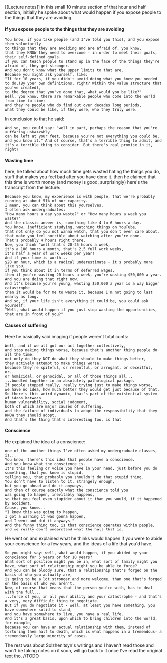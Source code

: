 [[Lecture notes]]
in this small 10 minute section of that hour and half section, initially he spoke about what would happen if you expose people to the things that they are avoiding.

#### If you expose people to the things that they are avoiding

	You know, if you take people (and I've told you this), and you expose them voluntarily
	to things that they are avoiding and are afraid of, you know,
	that they KNOW they need to overcome - in order to meet their goals, their self-defined goals.
	If you can teach people to stand up in the face of the things they're afraid of, they get stronger.
	And you don't know what the upper limits to that are.
	Because you might ask yourself, like:
	"If for 10 years, if you didn't avoid doing what you knew you needed to do,(By your own definitions, right? Within the value structure that you've created),
	to the degree that you've done that, what would you be like?"
	Well, you know, there are remarkable people who come into the world from time to time;
	and they're people who do find out over decades long periods,
	what they could be like, if they were, who they truly were. 


In conclusion to that he said: 

	And so, you could say: "well in part, perhaps the reason that you're suffering unbearably
	can be left at your feet, because you're not everything you could be, and you know it." And of course, that's a terrible thing to admit, and it's a terrible thing to consider. But there's real promise in it, right?



#### Wasting time

here, he talked about how much time gets wasted hating the things you do, stuff that makes you feel bad after you have done it.
then he claimed that this time is worth money (and money is good, surprisingly)
here's the transcript from the lecture:

	Because you know, my experience is with people, that we're probably running at about 51% of our capacity.
	I mean, you can think about this yourselves.
	I often ask undergraduates:
	"How many hours a day you waste?" or "How many hours a week you waste?"
	And the classic answer is, something like 4 to 6 hours a day.
	You know, inefficient studying, watching things on YouTube,
	that not only do you not wanna watch, that you don't even care about,
	that make you feel horrible about watching after you're done.
	That's probably 4 hours right there.
	Now, you think "well that's 20-25 hours a week,
	it's a 100 hours a month, that's 2,5 full work weeks,
	it's half a year of work weeks per year!
	And if your time is worth...
	$20 an hour, which is a radical underestimate - it's probably more like $50,
	if you think about it in terms of deferred wages,
	then if you're wasting 20 hours a week, you're wasting $50,000 a year.
	And you are doing that right now.
	And it's because you're young, wasting $50,000 a year is a way bigger catastrophe
	than it would be for me to waste it, because I'm not going to last nearly as long.
	And so, if your life isn't everything it could be, you could ask yourself:
	"Well, what would happen if you just stop wasting the opportunities, that are in front of you?"


#### Causes of suffering

Here he basically said imaging if people weren't total cunts:

	Well, and if we all got our act together collectively,
	and stop making things worse, because that's another thing people do all the time:
	not only do they NOT do what they should to make things better,
	they actively attempt to make things worse,
	because they're spiteful, or resentful, or arrogant, or deceitful, or..
	or homicidal, or genocidal, or all of those things all...
	...bundled together in an absolutely pathological package.
	If people stopped really, really trying just to make things worse,
	we have no idea, how much better they would get just because of that.
	So there's this weird dynamic, that's part of the existential system of ideas between
	human vulnerability, social judgment,
	both of which are major causes of suffering,
	and the failure of individuals to adopt the responsibility that they KNOW they should adopt.
	And that's the thing that's interesting too, is that

#### Conscience

He explained the idea of a conscience:

	one of the another things I've often asked my undergraduate classes, is...
	You know, there's this idea that people have a conscience.
	And you know what the conscience is.
	It's this feeling or voice you have in your head, just before you do something, that you know is stupid,
	telling you, that probably you shouldn't do that stupid thing.
	You don't have to listen to it, strangely enough,
	but you go ahead and do it anyways,
	and then of course exactly what the conscience told you
	was going to happen, inevitably happens,
	so that you feel even stupider about it than you would, if it happened by accident.
	Cause, you know...
	"I knew this was going to happen,
	I got a warning it was gonna happen,
	and I went and did it anyways."
	And the funny thing too, is that conscience operates within people, and we really don't understand what the hell that is.

He went on and explained what he thinks would happen if you were to abide your conscience for a few years, and the ideas of a life that you'd have.

	So you might say: well, what would happen, if you abided by your conscience for 5 years or for 10 years?
	What sort of position might you be in, what sort of family might you have, what sort of relationship might you be able to forge?
	And you can be bloody sure, that a relationship that's forged on the basis of who you actually are,
	is going to be a lot stronger and more welcome, than one that's forged on the basis of who you aren't.
	Now, of course that means that the person you're with, has to deal with the full...
	...force of you, in all your ability and your catastrophe - and that's a very, very difficult thing to negotiate.
	But if you do negotiate it - well, at least you have something, you have somewhere solid to stand,
	and you have somewhere to live, you have a real life.
	And it's a great basis, upon which to bring children into the world, for example,
	because you can have an actual relationship with them, instead of
	torturing them half to death, which is what happens in a tremendous- a tremendously large minority of cases.


The rest was about Solzhenitsyn's writings and I haven't read those and won't be taking notes on it soon, will go back to it once I've read the original text tho.
//TODO